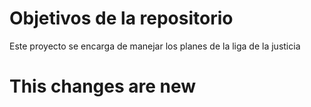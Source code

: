 # Objetivos de la repositorio

Este proyecto se encarga de manejar los planes de la liga de la justicia

# This changes are new
